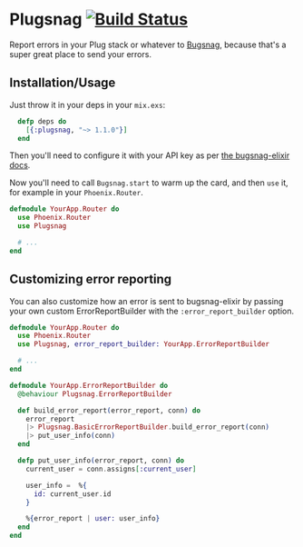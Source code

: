 # Plugsnag [![Build Status](https://travis-ci.org/jarednorman/plugsnag.svg?branch=master)](https://travis-ci.org/jarednorman/plugsnag)

Report errors in your Plug stack or whatever to [Bugsnag](https://bugsnag.com),
because that's a super great place to send your errors.

## Installation/Usage

Just throw it in your deps in your `mix.exs`:

```elixir
  defp deps do
    [{:plugsnag, "~> 1.1.0"}]
  end
```

Then you'll need to configure it with your API key as
per [the bugsnag-elixir
docs](https://github.com/jarednorman/bugsnag-elixir).

Now you'll need to call `Bugsnag.start` to warm up the card, and then `use` it,
for example in your `Phoenix.Router`.

```elixir
defmodule YourApp.Router do
  use Phoenix.Router
  use Plugsnag

  # ...
end
```

## Customizing error reporting

You can also customize how an error is sent to bugsnag-elixir by passing your
own custom ErrorReportBuilder with the `:error_report_builder` option.

```elixir
defmodule YourApp.Router do
  use Phoenix.Router
  use Plugsnag, error_report_builder: YourApp.ErrorReportBuilder

  # ...
end
```

```elixir
defmodule YourApp.ErrorReportBuilder do
  @behaviour Plugsnag.ErrorReportBuilder

  def build_error_report(error_report, conn) do
    error_report
    |> Plugsnag.BasicErrorReportBuilder.build_error_report(conn)
    |> put_user_info(conn)
  end

  defp put_user_info(error_report, conn) do
    current_user = conn.assigns[:current_user]

    user_info =  %{
      id: current_user.id
    }

    %{error_report | user: user_info}
  end
end
```

